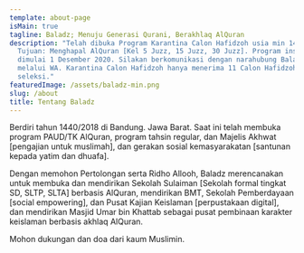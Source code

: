 ```yaml
---
template: about-page
isMain: true
tagline: Baladz; Menuju Generasi Qurani, Berakhlaq AlQuran
description: "Telah dibuka Program Karantina Calon Hafidzoh usia min 14 Tahun.
  Tujuan: Menghapal AlQuran [Kel 5 Juzz, 15 Juzz, 30 Juzz]. Program insyaAllooh
  dimulai 1 Desember 2020. Silakan berkomunikasi dengan narahubung Baladz
  melalui WA. Karantina Calon Hafidzoh hanya menerima 11 Calon Hafidzoh melalui
  seleksi."
featuredImage: /assets/baladz-min.png
slug: /about
title: Tentang Baladz
---
```

Berdiri tahun 1440/2018 di Bandung. Jawa Barat. Saat ini telah membuka program PAUD/TK AlQuran, program tahsin regular, dan Majelis Akhwat \[pengajian untuk muslimah], dan gerakan sosial kemasyarakatan \[santunan kepada yatim dan dhuafa].

Dengan memohon Pertolongan serta Ridho Allooh, Baladz merencanakan untuk membuka dan mendirikan Sekolah Sulaiman \[Sekolah formal tingkat SD, SLTP, SLTA] berbasis AlQuran, mendirikan BMT, Sekolah Pemberdayaan \[social empowering], dan Pusat Kajian Keislaman \[perpustakaan digital], dan mendirikan Masjid Umar bin Khattab sebagai pusat pembinaan karakter keislaman berbasis akhlaq AlQuran.

Mohon dukungan dan doa dari kaum Muslimin.